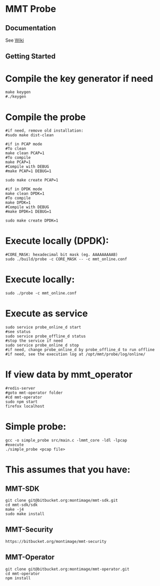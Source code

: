 # MMT Probe

## Documentation

See [Wiki](https://bitbucket.org/montimage/mmt-probe/wiki)

## Getting Started

# Compile the key generator if need
    make keygen
    #./keygen
# Compile the probe
    #if need, remove old installation:
    #sudo make dist-clean
    
    #if in PCAP mode
    #To clean
    make clean PCAP=1
    #To compile
    make PCAP=1
    #Compile with DEBUG
    #make PCAP=1 DEBUG=1
    
    sudo make create PCAP=1
    
    #if in DPDK mode
    make clean DPDK=1
    #To compile
    make DPDK=1
    #Compile with DEBUG
    #make DPDK=1 DEBUG=1
    
    sudo make create DPDK=1
# Execute locally (DPDK):
    #CORE_MASK: hexadecimal bit mask (eg. AAAAAAAAAB)
    sudo ./build/probe -c CORE_MASK -- -c mmt_online.conf
# Execute locally:
    sudo ./probe -c mmt_online.conf
# Execute as service
    sudo service probe_online_d start
    #see status
    sudo service probe_offline_d status
    #stop the service if need
    sudo service probe_online_d stop
    #if need, change probe_online_d by probe_offline_d to run offline
    #if need, see the execution log at /opt/mmt/probe/log/online/
# If view data by mmt_operator
    #redis-server
    #goto mmt-operator folder
    #cd mmt-operator
    sudo npm start
    firefox localhost

# Simple probe:
    gcc -o simple_probe src/main.c -lmmt_core -ldl -lpcap
    #execute
    ./simple_probe <pcap file>

# This assumes that you have:

## MMT-SDK
    git clone git@bitbucket.org:montimage/mmt-sdk.git
    cd mmt-sdk/sdk
    make -j4
    sudo make install
    
## MMT-Security
    https://bitbucket.org/montimage/mmt-security
    
## MMT-Operator
    git clone git@bitbucket.org:montimage/mmt-operator.git
    cd mmt-operator
    npm install

